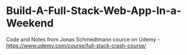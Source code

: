 # Build-A-Full-Stack-Web-App-In-a-Weekend
Code and Notes from Jonas Schmedtmann cource on Udemy - https://www.udemy.com/course/full-stack-crash-course/
